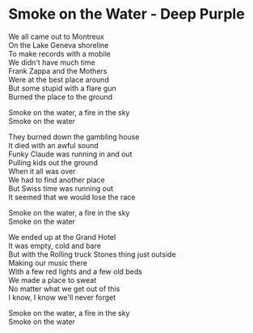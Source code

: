 # Smoke on the Water - Deep Purple

We all came out to Montreux\
On the Lake Geneva shoreline\
To make records with a mobile\
We didn't have much time\
Frank Zappa and the Mothers\
Were at the best place around\
But some stupid with a flare gun\
Burned the place to the ground

Smoke on the water, a fire in the sky\
Smoke on the water

They burned down the gambling house\
It died with an awful sound\
Funky Claude was running in and out\
Pulling kids out the ground\
When it all was over\
We had to find another place\
But Swiss time was running out\
It seemed that we would lose the race

Smoke on the water, a fire in the sky\
Smoke on the water

We ended up at the Grand Hotel\
It was empty, cold and bare\
But with the Rolling truck Stones thing just outside\
Making our music there\
With a few red lights and a few old beds\
We made a place to sweat\
No matter what we get out of this\
I know, I know we'll never forget

Smoke on the water, a fire in the sky\
Smoke on the water